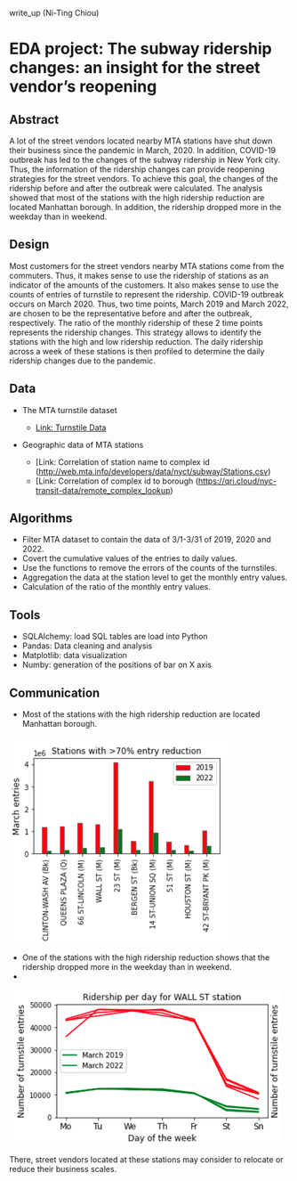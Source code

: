 write_up (Ni-Ting Chiou)

# EDA project: The subway ridership changes: an insight for the street vendor’s reopening

## Abstract

A lot of the street vendors located nearby MTA stations have shut down their business since the pandemic in March, 2020. In addition, COVID-19 outbreak has led to the changes of the subway ridership in New York city.  Thus, the information of the ridership changes can provide reopening strategies for the street vendors. To achieve this goal, the changes of the ridership before and after the outbreak were calculated. The analysis showed that most of the stations with the high ridership reduction are located Manhattan borough. In addition, the ridership dropped more in the weekday than in weekend.

## Design

Most customers for the street vendors nearby MTA stations come from the commuters. Thus, it makes sense to use the ridership of stations as an indicator of the amounts of the customers. It also makes sense to use the counts of entries of turnstile to represent the ridership. 
COVID-19 outbreak occurs on March 2020. Thus, two time points, March 2019 and March 2022, are chosen to be the representative before and after the outbreak, respectively. The ratio of the monthly ridership of these 2 time points represents the ridership changes. This strategy allows to identify the stations with the high and low ridership reduction. The daily ridership across a week of these stations is then profiled to determine the daily ridership changes due to the pandemic. 


## Data
* The MTA turnstile dataset 
  * [Link: Turnstile Data](http://web.mta.info/developers/turnstile.html)

* Geographic data of MTA stations
  * [Link: Correlation of station name to complex id (http://web.mta.info/developers/data/nyct/subway/Stations.csv)
  * [Link: Correlation of complex id to borough (https://qri.cloud/nyc-transit-data/remote_complex_lookup)
  
## Algorithms

* Filter MTA dataset to contain the data of 3/1-3/31 of 2019, 2020 and 2022.
* Covert the cumulative values of the entries to daily values.
* Use the functions to remove the errors of the counts of the turnstiles.
* Aggregation the data at the station level to get the monthly entry values.
* Calculation of the ratio of the monthly entry values.


## Tools
* SQLAlchemy: load SQL tables are load into Python
* Pandas: Data cleaning and analysis
* Matplotlib: data visualization
* Numby: generation of the positions of bar on X axis


## Communication
* Most of the stations with the high ridership reduction are located Manhattan borough.

![alt text](https://github.com/chiouNT/Metis_EDA/blob/main/Image1.png)

* One of the stations with the high ridership reduction shows that the ridership dropped more in the weekday than in weekend. 
* 
![alt text](https://github.com/chiouNT/Metis_EDA/blob/main/Image2.png)

 There, street vendors located at these stations may consider to relocate or reduce their business scales.
